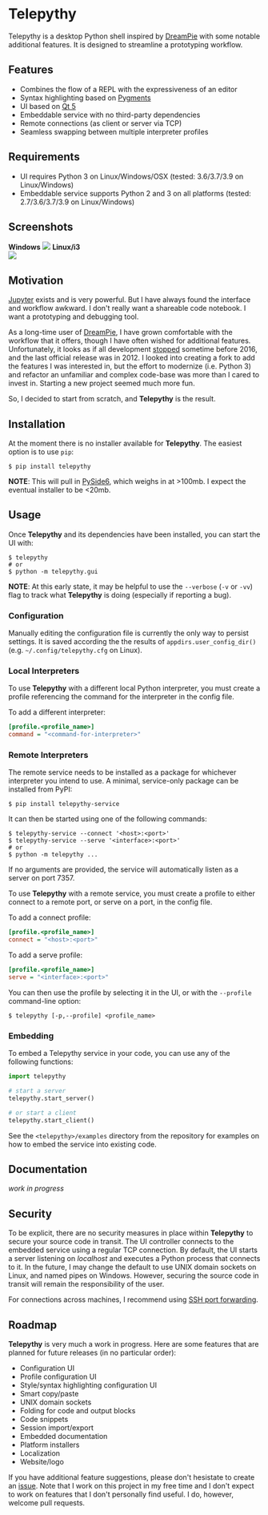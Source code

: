 # Telepythy

Telepythy is a desktop Python shell inspired by [DreamPie][1] with some notable additional features. It is designed to streamline a prototyping workflow.

## Features

* Combines the flow of a REPL with the expressiveness of an editor
* Syntax highlighting based on [Pygments][7]
* UI based on [Qt 5][8]
* Embeddable service with no third-party dependencies
* Remote connections (as client or server via TCP)
* Seamless swapping between multiple interpreter profiles

## Requirements

* UI requires Python 3 on Linux/Windows/OSX (tested: 3.6/3.7/3.9 on Linux/Windows)
* Embeddable service supports Python 2 and 3 on all platforms (tested: 2.7/3.6/3.7/3.9 on Linux/Windows)

## Screenshots

**Windows**
![](https://github.com/dhagrow/telepythy/raw/master/res/screenshot_2.png)
**Linux/i3**<br>
![](https://github.com/dhagrow/telepythy/raw/master/res/screenshot_0.png)

## Motivation

[Jupyter][3] exists and is very powerful. But I have always found the interface and workflow awkward. I don't really want a shareable code notebook. I want a prototyping and debugging tool.

As a long-time user of [DreamPie][1], I have grown comfortable with the workflow that it offers, though I have often wished for additional features. Unfortunately, it looks as if all development [stopped][2] sometime before 2016, and the last official release was in 2012. I looked into creating a fork to add the features I was interested in, but the effort to modernize (i.e. Python 3) and refactor an unfamiliar and complex code-base was more than I cared to invest in. Starting a new project seemed much more fun.

So, I decided to start from scratch, and **Telepythy** is the result.

## Installation

At the moment there is no installer available for **Telepythy**. The easiest option is to use `pip`:

```shell
$ pip install telepythy
```

**NOTE**: This will pull in [PySide6][4], which weighs in at >100mb. I expect the eventual installer to be <20mb.

## Usage

Once **Telepythy** and its dependencies have been installed, you can start the UI with:

```shell
$ telepythy
# or
$ python -m telepythy.gui
```

**NOTE**: At this early state, it may be helpful to use the `--verbose` (`-v` or `-vv`) flag to track what **Telepythy** is doing (especially if reporting a bug).

### Configuration

Manually editing the configuration file is currently the only way to persist settings. It is saved according the the results of `appdirs.user_config_dir()` (e.g. `~/.config/telepythy.cfg` on Linux).

### Local Interpreters

To use **Telepythy** with a different local Python interpreter, you must create a profile referencing the command for the interpreter in the config file.

To add a different interpreter:

```ini
[profile.<profile_name>]
command = "<command-for-interpreter>"
```

### Remote Interpreters

The remote service needs to be installed as a package for whichever interpreter you intend to use. A minimal, service-only package can be installed from PyPI:

```shell
$ pip install telepythy-service
```

It can then be started using one of the following commands:

```shell
$ telepythy-service --connect '<host>:<port>'
$ telepythy-service --serve '<interface>:<port>'
# or
$ python -m telepythy ...
```

If no arguments are provided, the service will automatically listen as a server on port 7357.

To use **Telepythy** with a remote service, you must create a profile to either connect to a remote port, or serve on a port, in the config file.

To add a connect profile:

```ini
[profile.<profile_name>]
connect = "<host>:<port>"
```

To add a serve profile:

```ini
[profile.<profile_name>]
serve = "<interface>:<port>"
```

You can then use the profile by selecting it in the UI, or with the `--profile` command-line option:

```shell
$ telepythy [-p,--profile] <profile_name>
```

### Embedding

To embed a Telepythy service in your code, you can use any of the following
functions:

```python
import telepythy

# start a server
telepythy.start_server()

# or start a client
telepythy.start_client()
```

See the `<telepythy>/examples` directory from the repository for examples on how to embed the service into existing code.

## Documentation

*work in progress*

## Security

To be explicit, there are no security measures in place within **Telepythy** to secure your source code in transit. The UI controller connects to the embedded service using a regular TCP connection. By default, the UI starts a server listening on *localhost* and executes a Python process that connects to it. In the future, I may change the default to use UNIX domain sockets on Linux, and named pipes on Windows. However, securing the source code in transit will remain the responsibility of the user.

For connections across machines, I recommend using [SSH port forwarding][6].

## Roadmap

**Telepythy** is very much a work in progress. Here are some features that are planned for future releases (in no particular order):

* Configuration UI
* Profile configuration UI
* Style/syntax highlighting configuration UI
* Smart copy/paste
* UNIX domain sockets
* Folding for code and output blocks
* Code snippets
* Session import/export
* Embedded documentation
* Platform installers
* Localization
* Website/logo

If you have additional feature suggestions, please don't hesistate to create an [issue][5]. Note that I work on this project in my free time and I don't expect to work on features that I don't personally find useful. I do, however, welcome pull requests.

[1]: http://www.dreampie.org/
[2]: https://github.com/noamraph/dreampie/issues/65
[3]: https://jupyter.org/
[4]: https://wiki.qt.io/Qt_for_Python
[5]: https://github.com/dhagrow/telepythy/issues/new
[6]: https://help.ubuntu.com/community/SSH/OpenSSH/PortForwarding
[7]: https://pygments.org
[8]: https://www.qt.io
